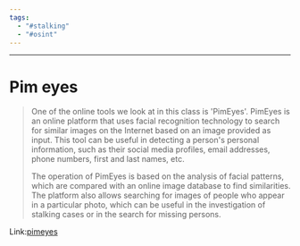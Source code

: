 ```yaml
---
tags:
  - "#stalking"
  - "#osint"
---
```

---
# Pim eyes
>One of the online tools we look at in this class is 'PimEyes'. PimEyes is an online platform that uses facial recognition technology to search for similar images on the Internet based on an image provided as input. This tool can be useful in detecting a person's personal information, such as their social media profiles, email addresses, phone numbers, first and last names, etc.
>
>The operation of PimEyes is based on the analysis of facial patterns, which are compared with an online image database to find similarities. The platform also allows searching for images of people who appear in a particular photo, which can be useful in the investigation of stalking cases or in the search for missing persons.

Link:[pimeyes](https://pimeyes.com/en/user/dashboard)